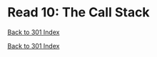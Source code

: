 # Read 10: The Call Stack
[Back to 301 Index](301-index.md)<br>


<!--  notes here -->
<!-- my notes if you want to reference them -->
<!-- https://scottfalbo.github.io/reading-notes/301/read-10.html -->


[Back to 301 Index](301-index.md)<br>
